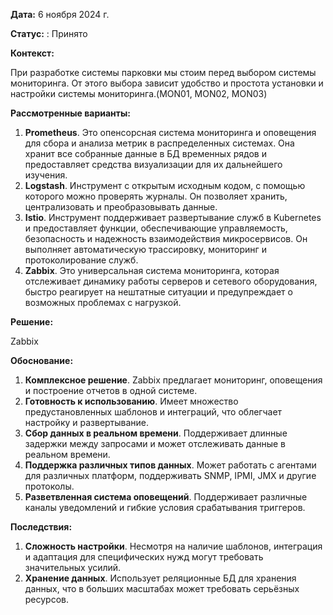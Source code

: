 **Дата:** 6 ноября 2024 г.

**Статус:** : Принято

**Контекст:**

При разработке системы парковки мы стоим перед выбором системы мониторинга. От этого выбора зависит удобство и простота установки и настройки системы мониторинга.(MON01, MON02, MON03)

**Рассмотренные варианты:**

1. **Prometheus**. Это опенсорсная система мониторинга и оповещения для сбора и анализа метрик в распределенных системах. Она хранит все собранные данные в БД временных рядов и предоставляет средства визуализации для их дальнейшего изучения.
2. **Logstash**. Инструмент с открытым исходным кодом, с помощью которого можно проверять журналы. Он позволяет хранить, централизовать и преобразовывать данные.
3. **Istio**. Инструмент поддерживает развертывание служб в Kubernetes и предоставляет функции, обеспечивающие управляемость, безопасность и надежность взаимодействия микросервисов. Он выполняет автоматическую трассировку, мониторинг и протоколирование служб.
4. **Zabbix**. Это универсальная система мониторинга, которая отслеживает динамику работы серверов и сетевого оборудования, быстро реагирует на нештатные ситуации и предупреждает о возможных проблемах с нагрузкой.

**Решение:**

Zabbix

**Обоснование:**

1. **Комплексное решение**. Zabbix предлагает мониторинг, оповещения и построение отчетов в одной системе.
2. **Готовность к использованию**. Имеет множество предустановленных шаблонов и интеграций, что облегчает настройку и развертывание.
3. **Сбор данных в реальном времени**. Поддерживает длинные задержки между запросами и может отслеживать данные в реальном времени.
4. **Поддержка различных типов данных**. Может работать с агентами для различных платформ, поддерживать SNMP, IPMI, JMX и другие протоколы.
5. **Разветвленная система оповещений**. Поддерживает различные каналы уведомлений и гибкие условия срабатывания триггеров.

**Последствия:**

1. **Сложность настройки**. Несмотря на наличие шаблонов, интеграция и адаптация для специфических нужд могут требовать значительных усилий.
2. **Хранение данных**. Использует реляционные БД для хранения данных, что в больших масштабах может требовать серьёзных ресурсов.